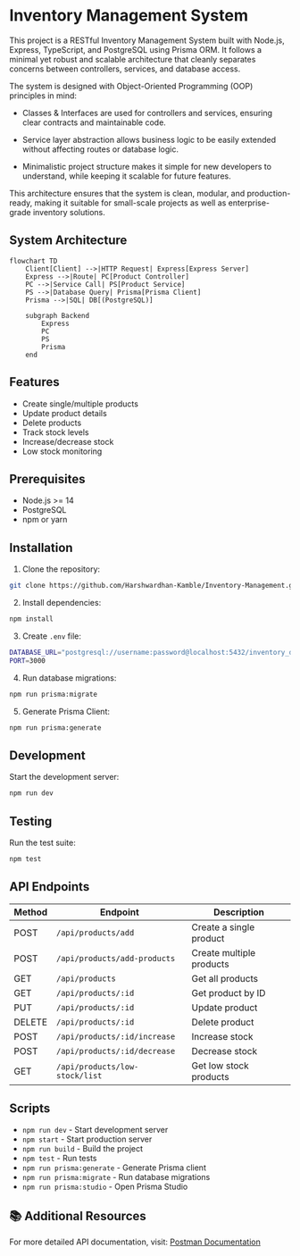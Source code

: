 # Inventory Management System

This project is a RESTful Inventory Management System built with Node.js, Express, TypeScript, and PostgreSQL using Prisma ORM. It follows a minimal yet robust and scalable architecture that cleanly separates concerns between controllers, services, and database access.

The system is designed with Object-Oriented Programming (OOP) principles in mind:

- Classes & Interfaces are used for controllers and services, ensuring clear contracts and maintainable code.

- Service layer abstraction allows business logic to be easily extended without affecting routes or database logic.

- Minimalistic project structure makes it simple for new developers to understand, while keeping it scalable for future features.

This architecture ensures that the system is clean, modular, and production-ready, making it suitable for small-scale projects as well as enterprise-grade inventory solutions.

## System Architecture

```mermaid
flowchart TD
    Client[Client] -->|HTTP Request| Express[Express Server]
    Express -->|Route| PC[Product Controller]
    PC -->|Service Call| PS[Product Service]
    PS -->|Database Query| Prisma[Prisma Client]
    Prisma -->|SQL| DB[(PostgreSQL)]
    
    subgraph Backend
        Express
        PC
        PS
        Prisma
    end
```

## Features

- Create single/multiple products
- Update product details
- Delete products
- Track stock levels
- Increase/decrease stock
- Low stock monitoring

## Prerequisites

- Node.js >= 14
- PostgreSQL
- npm or yarn

## Installation

1. Clone the repository:
```sh
git clone https://github.com/Harshwardhan-Kamble/Inventory-Management.git
```

2. Install dependencies:
```sh
npm install
```

3. Create `.env` file:
```sh
DATABASE_URL="postgresql://username:password@localhost:5432/inventory_db?schema=public"
PORT=3000
```

4. Run database migrations:
```sh
npm run prisma:migrate
```

5. Generate Prisma Client:
```sh
npm run prisma:generate
```

## Development

Start the development server:
```sh
npm run dev
```

## Testing

Run the test suite:
```sh
npm test
```

## API Endpoints

| Method | Endpoint | Description |
|--------|----------|-------------|
| POST | `/api/products/add` | Create a single product |
| POST | `/api/products/add-products` | Create multiple products |
| GET | `/api/products` | Get all products |
| GET | `/api/products/:id` | Get product by ID |
| PUT | `/api/products/:id` | Update product |
| DELETE | `/api/products/:id` | Delete product |
| POST | `/api/products/:id/increase` | Increase stock |
| POST | `/api/products/:id/decrease` | Decrease stock |
| GET | `/api/products/low-stock/list` | Get low stock products |


## Scripts

- `npm run dev` - Start development server
- `npm start` - Start production server
- `npm run build` - Build the project
- `npm test` - Run tests
- `npm run prisma:generate` - Generate Prisma client
- `npm run prisma:migrate` - Run database migrations
- `npm run prisma:studio` - Open Prisma Studio

## 📚 Additional Resources

For more detailed API documentation, visit:
[Postman Documentation](https://documenter.getpostman.com/view/36745142/2sB3QFQrkx)
